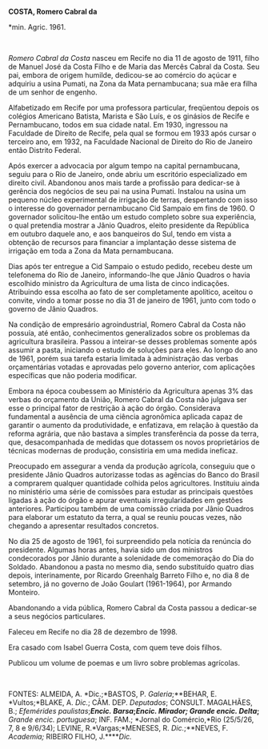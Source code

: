 **COSTA, Romero Cabral da**

\*min. Agric. 1961.

 

*Romero Cabral da Costa* nasceu em Recife no dia 11 de agosto de 1911,
filho de Manuel José da Costa Filho e de Maria das Mercês Cabral da
Costa. Seu pai, embora de origem humilde, dedicou-se ao comércio do
açúcar e adquiriu a usina Pumati, na Zona da Mata pernambucana; sua mãe
era filha de um senhor de engenho.

Alfabetizado em Recife por uma professora particular, freqüentou depois
os colégios Americano Batista, Marista e São Luís, e os ginásios de
Recife e Pernambucano, todos em sua cidade natal. Em 1930, ingressou na
Faculdade de Direito de Recife, pela qual se formou em 1933 após cursar
o terceiro ano, em 1932, na Faculdade Nacional de Direito do Rio de
Janeiro então Distrito Federal.

Após exercer a advocacia por algum tempo na capital pernambucana, seguiu
para o Rio de Janeiro, onde abriu um escritório especializado em direito
civil. Abandonou anos mais tarde a profissão para dedicar-se à gerência
dos negócios de seu pai na usina Pumati. Instalou na usina um pequeno
núcleo experimental de irrigação de terras, despertando com isso o
interesse do governador pernambucano Cid Sampaio em fins de 1960. O
governador solicitou-lhe então um estudo completo sobre sua experiência,
o qual pretendia mostrar a Jânio Quadros, eleito presidente da República
em outubro daquele ano, e aos banqueiros do Sul, tendo em vista a
obtenção de recursos para financiar a implantação desse sistema de
irrigação em toda a Zona da Mata pernambucana.

Dias após ter entregue a Cid Sampaio o estudo pedido, recebeu deste um
telefonema do Rio de Janeiro, informando-lhe que Jânio Quadros o havia
escolhido ministro da Agricultura de uma lista de cinco indicações.
Atribuindo essa escolha ao fato de ser completamente apolítico, aceitou
o convite, vindo a tomar posse no dia 31 de janeiro de 1961, junto com
todo o governo de Jânio Quadros.

Na condição de empresário agroindustrial, Romero Cabral da Costa não
possuía, até então, conhecimentos generalizados sobre os problemas da
agricultura brasileira. Passou a inteirar-se desses problemas somente
após assumir a pasta, iniciando o estudo de soluções para eles. Ao longo
do ano de 1961, porém sua tarefa estaria limitada à administração das
verbas orçamentárias votadas e aprovadas pelo governo anterior, com
aplicações específicas que não poderia modificar.

Embora na época coubessem ao Ministério da Agricultura apenas 3% das
verbas do orçamento da União, Romero Cabral da Costa não julgava ser
esse o principal fator de restrição à ação do órgão. Considerava
fundamental a ausência de uma ciência agronômica aplicada capaz de
garantir o aumento da produtividade, e enfatizava, em relação à questão
da reforma agrária, que não bastava a simples transferência da posse da
terra, que, desacompanhada de medidas que dotassem os novos
proprietários de técnicas modernas de produção, consistiria em uma
medida ineficaz.

Preocupado em assegurar a venda da produção agrícola, conseguiu que o
presidente Jânio Quadros autorizasse todas as agências do Banco do
Brasil a comprarem qualquer quantidade colhida pelos agricultores.
Instituiu ainda no ministério uma série de comissões para estudar as
principais questões ligadas à ação do órgão e apurar eventuais
irregularidades em gestões anteriores. Participou também de uma comissão
criada por Jânio Quadros para elaborar um estatuto da terra, a qual se
reuniu poucas vezes, não chegando a apresentar resultados concretos.

No dia 25 de agosto de 1961, foi surpreendido pela notícia da renúncia
do presidente. Algumas horas antes, havia sido um dos ministros
condecorados por Jânio durante a solenidade de comemoração do Dia do
Soldado. Abandonou a pasta no mesmo dia, sendo substituído quatro dias
depois, interinamente, por Ricardo Greenhalg Barreto Filho e, no dia 8
de setembro, já no governo de João Goulart (1961-1964), por Armando
Monteiro.

Abandonando a vida pública, Romero Cabral da Costa passou a dedicar-se a
seus negócios particulares.

Faleceu em Recife no dia 28 de dezembro de 1998.

Era casado com Isabel Guerra Costa, com quem teve dois filhos.

Publicou um volume de poemas e um livro sobre problemas agrícolas.

 

FONTES: ALMEIDA, A. *Dic.;*BASTOS, P. *Galeria*;**BEHAR, E.
*Vultos;*BLAKE, A. *Dic.*; CÂM. DEP. *Deputados*; CONSULT. MAGALHÃES,
B.; *Efemérides paulistas*;*****Encic.* *Barsa*;*Encic. Mirador; Grande
encic. Delta***;** *Grande encic. portuguesa*; INF. FAM.; *Jornal do
Comércio,*Rio (25/5/26, 7, 8 e 9/6/34); LEVINE, R.*Vargas;*MENESES, R.
*Dic.*;**NEVES, F. *Academia;* RIBEIRO FILHO, J.*****Dic.*

 
